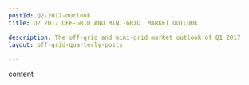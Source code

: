 ```yaml
---
postId: Q2-2017-outlook
title: Q2 2017 OFF-GRID AND MINI-GRID  MARKET OUTLOOK

description: The off-grid and mini-grid market outlook of Q1 2017
layout: off-grid-quarterly-posts

---
```


content